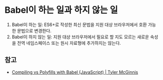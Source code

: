# Babel이 하는 일과 하지 않는 일

1. Babel이 하는 일: ES6+로 작성한 최신 문법을 지원 대상 브라우저에서 호환 가능한 문법으로 변경한다.
2. Babel이 하지 않는 일: 지원 대상 브라우저에서 필요로 할 지도 모르는 새로운 속성을 전역 네임스페이스 또는 원시 자료형에 추가하지는 않는다.

## 참고

* [Compiling vs Polyfills with Babel (JavaScript) | Tyler McGinnis](https://tylermcginnis.com/compiling-polyfills/)
